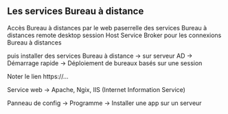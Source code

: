 
## Les services Bureau à distance

Accès Bureau à distances par le web
paserrelle des services Bureau à distances
remote desktop session Host
Service Broker pour les connexions Bureau à distances

puis installer des services Bureau à distance -> sur serveur AD -> Démarrage rapide -> Déploiement de bureaux basés sur une session

Noter le lien https://...  

Service web -> Apache, Ngix, IIS (Internet Information Service)

Panneau de config -> Programme -> Installer une app sur un serveur 